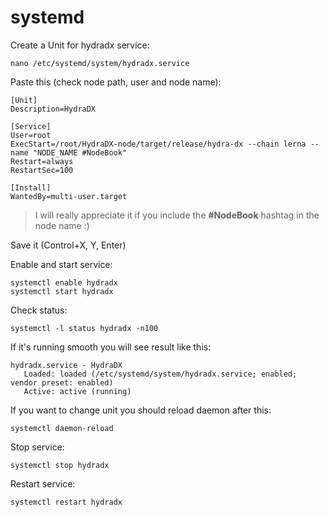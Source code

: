 # systemd

Create a Unit for hydradx service:

```text
nano /etc/systemd/system/hydradx.service
```

Paste this \(check node path, user and node name\):

```text
[Unit]
Description=HydraDX

[Service]
User=root
ExecStart=/root/HydraDX-node/target/release/hydra-dx --chain lerna --name "NODE_NAME #NodeBook"
Restart=always
RestartSec=100

[Install]
WantedBy=multi-user.target
```

> I will really appreciate it if you include the **\#NodeBook** hashtag in the node name :\)

Save it \(Control+X, Y, Enter\)

Enable and start service:

```text
systemctl enable hydradx
systemctl start hydradx
```

Check status:

```text
systemctl -l status hydradx -n100
```

If it's running smooth you will see result like this:

```text
hydradx.service - HydraDX
   Loaded: loaded (/etc/systemd/system/hydradx.service; enabled; vendor preset: enabled)
   Active: active (running)
```



If you want to change unit you should reload daemon after this:

```text
systemctl daemon-reload
```

Stop service:

```text
systemctl stop hydradx
```

Restart service:

```text
systemctl restart hydradx
```



